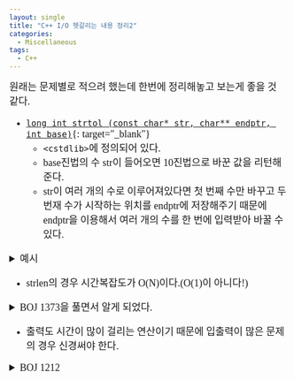 ```yaml
---
layout: single
title: "C++ I/O 헷갈리는 내용 정리2"
categories:
  - Miscellaneous
tags:
  - C++
---
```

<div markdown="1" style="font-size:18px;font-family:Consolas, '맑은 고딕';">
원래는 문제별로 적으려 했는데 한번에 정리해놓고 보는게 좋을 것 같다.

- [`long int strtol (const char* str, char** endptr, int base)`](http://www.cplusplus.com/reference/cstdlib/strtol/){: target="_blank"}
	* `<cstdlib>`에 정의되어 있다.
	* base진법의 수 str이 들어오면 10진법으로 바꾼 값을 리턴해준다.
	* str이 여러 개의 수로 이루어져있다면 첫 번째 수만 바꾸고 두 번재 수가 시작하는 위치를 endptr에 저장해주기 때문에 endptr을 이용해서 여러 개의 수를 한 번에 입력받아 바꿀 수 있다.

<details>
<summary>예시</summary>
<div markdown="1" style="font-size:20px;font-family:'Consolas', 맑은 고딕;">
**[BOJ 2745](https://www.acmicpc.net/problem/2745){: target="_blank"}**  
	* B(B<=36)진법 수 N이 들어오면 10진수로 바꿔 출력하는 문제이다.

```cpp
#include<cstdio>
#include<cstdlib>
int main()
{
	int b;
	char s[100];
	scanf("%s %d", s, &b);
	printf("%d", strtol(s, NULL, b));
}

// #include<iostream>
// #include<cstdio>
// #include<string>
// using namespace std;

// int t(char c){
// 	if(c-'0'<10) return c-'0';
// 	return c-'A'+10;
// }

// int main()
// {
// 	int b, n=0;
// 	string s;
// 	cin>>s;
// 	scanf("%d", &b);
// 	for(int i=1;!s.empty();i*=b){
// 		n+=i*t(s.back());
// 		if(s.empty()) break;
// 		s.pop_back();
// 	}
// 	printf("%d", n);
// }
```
	* `string`은 pop_back()으로 마지막 문자를 지우는게 편하다.

</div>
</details>

- strlen의 경우 시간복잡도가 O(N)이다.(O(1)이 아니다!)

<details>
<summary>BOJ 1373을 풀면서 알게 되었다.</summary>
<div markdown="1" style="font-size:20px;font-family:'Consolas', 맑은 고딕;">
**[BOJ 1373](https://www.acmicpc.net/problem/1373){: target="_blank"}**  
	* 2진수 N이 들어오면 8진수로 바꿔 출력하는 문제이다.

```cpp
#include<cstdio>
#include<cstdlib>
#include<cstring>
int main()
{
	char s[1000001];
	scanf("%s", s);
	int p=strlen(s)%3;
	if(p==1) printf("%d", s[0]-'0');
	if(p==2) printf("%d", (s[0]-'0')*2+s[1]-'0');
	int l=strlen(s);
	for(int i=p+2;i<l;i+=3)//i<strlen(s)로 했을 때 TLE
		printf("%d", (s[i-2]-'0')*4+(s[i-1]-'0')*2+(s[i]-'0'));
}
```

	* 처음에 시간초과가 뜨길래 내 눈을 의심했다. 문자열도 10^6이고 시간초과가 뜰 구석이 없었기 때문이다. 계속 `vector`에서 v.size()를 쓰다가 생각없이 strlen도 동일하게 사용하고있었다. `vector`의 경우 v.end()-v.begin()을 하면 바로 크기가 나오기 때문에 size()가 O(1)이지만 strlen은 고정된 크기의 배열에서 안에 값이 들어있는 칸의 개수를 구하는 것이기 때문에 O(n)인 것 같다.(cplusplus에도 time complexity가 나오지 않아서 확실하지는 않다.)
	* `s[i]-'0'`으로 계산하지 않고 ternary operator을 이용해서 계산하는 코드도 있었다.(`(s[i]==0)?0:4`와 같은 식으로) 이거도 제출해서 비교해보니 내 코드보다 10%정도 더 빨랐다. 그리고 ternary operator가 +보다 우선순위가 낮다는 것도 알게 되었다.

</div>
</details>

- 출력도 시간이 많이 걸리는 연산이기 때문에 입출력이 많은 문제의 경우 신경써야 한다.

<details>
<summary>BOJ 1212</summary>
<div markdown="1" style="font-size:20px;font-family:'Consolas', 맑은 고딕;">
**[BOJ 1212](https://www.acmicpc.net/problem/1212){: target="_blank"}**  
	* 8진수를 2진수로 변환하는 문제이다.

```cpp
//24ms짜리 코드
#include<cstdio>
#include<cstring>
void pprint(char c){
	if(c=='0') ;
	else if(c=='1') printf("1");
	else if(c=='2') printf("10");
	else if(c=='3') printf("11");
	else if(c=='4') printf("100");
	else if(c=='5') printf("101");
	else if(c=='6') printf("110");
	else if(c=='7') printf("111");
}
void print(char c){
	if(c=='0') printf("000");
	else if(c=='1') printf("001");
	else if(c=='2') printf("010");
	else if(c=='3') printf("011");
	else if(c=='4') printf("100");
	else if(c=='5') printf("101");
	else if(c=='6') printf("110");
	else if(c=='7') printf("111");
}
int main()
{
	char s[1000001];
	scanf("%s", s);
	int l=strlen(s);
	if(s[0]=='0'){
		printf("0");
		return 0;
	}
	pprint(s[0]);
	for(int i=1;i<l;i++)
		print(s[i]);
}
```

* 출력 횟수를 조절해서 시간을 더 줄일 수 있다. `printf`로 바로 출력하지 않고 string을 이용해서 저장한 다음 한 번에 출력하면 12ms로 줄일 수 있다.
* 함수 호출때문에 시간이 더 걸리나 싶어서 전부 main으로 옮겨봤는데 걸리는 시간이 같았다. 재귀함수와 같이 함수 호출이 지수함수 형태로 증가하지 않는 이상 그건 별 상관이 없는 것 같다.
* 4ms짜리 코드도 있었는데 출력하는 수도 char배열에 저장해놓고 하나하나씩 계산하는 형태였다. 계산도 미리 2진수로 바꿔놓고 shift연산을 이용해 자릿수를 맞추는 방식이었고 edge case 처리도 그냥 출력하는 배열의 포인터를 조절해서 맞춰줬다. 저런게 커팅 장인인가 싶었다.

</div>
</details>
</div>
